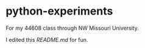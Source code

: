 # python-experiments
For my 44608 class through NW Missouri University.

I edited this *README.md* for fun.
